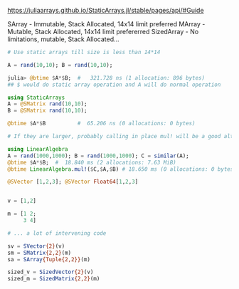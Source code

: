 https://juliaarrays.github.io/StaticArrays.jl/stable/pages/api/#Guide

SArray - Immutable, Stack Allocated, 14x14 limit preferred
MArray - Mutable, Stack Allocated, 14x14 limit prefererred
SizedArray - No limitations, mutable, Stack Allocated...


```julia
# Use static arrays till size is less than 14*14

A = rand(10,10); B = rand(10,10);

julia> @btime $A*$B;  #   321.728 ns (1 allocation: 896 bytes)
## $ would do static array operation and A will do normal operation

using StaticArrays 
A = @SMatrix rand(10,10);
B = @SMatrix rand(10,10);

@btime $A*$B          #  65.206 ns (0 allocations: 0 bytes)

# If they are larger, probably calling in place mul! will be a good alternative:

using LinearAlgebra
A = rand(1000,1000); B = rand(1000,1000); C = similar(A);
@btime $A*$B;  #  18.840 ms (2 allocations: 7.63 MiB)
@btime LinearAlgebra.mul!($C,$A,$B) # 18.650 ms (0 allocations: 0 bytes)

@SVector [1,2,3]; @SVector Float64[1,2,3]


v = [1,2]

m = [1 2;
     3 4]

# ... a lot of intervening code

sv = SVector{2}(v)
sm = SMatrix{2,2}(m)
sa = SArray{Tuple{2,2}}(m)

sized_v = SizedVector{2}(v)
sized_m = SizedMatrix{2,2}(m)

```